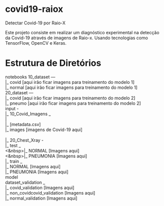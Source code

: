 # covid19-raiox
Detectar Covid-19 por Raio-X

Este projeto consiste em realizar um diagnóstico experimental na detecção da Covid-19 através de imagens de Raio-x. Usando tecnologias como TensorFlow, OpenCV e Keras.

# Estrutura de Diretórios
notebooks
10_dataset — 
<br>       |_ covid  [aqui irão ficar imagens para treinamento do modelo 1]
<br>       |_ normal [aqui irão ficar imagens para treinamento do modelo 1]
<br>
20_dataset — 
<br>       |_ covid  [aqui irão ficar imagens para treinamento do modelo 2]
<br>       |_ pneumo [aqui irão ficar imagens para treinamento do modelo 2]
<br>
input - 
<br>      |_ 10_Covid_Imagens _ 
<br>      |
               <br> |_ [metadata.csv]
               <br> |_ images [imagens de Covid-19 aqui]
      <br>
               <br> |_ 20_Chest_Xray -
                      <br>|_ test _
                               <br><&nbsp>|_ NORMAL    [Imagens aqui]
                               <br><&nbsp>|_ PNEUMONIA [Imagens aqui]
                       <br>|_ train _
                                <br>|_ NORMAL    [Imagens aqui]
                                <br>|_ PNEUMONIA [Imagens aqui]
<br>model
<br>dataset_validation _
                   <br>|_ covid_validation          [Imagens aqui]
                   <br>|_ non_covidcovid_validation [Imagens aqui]
                   <br>|_ normal_validation         [Imagens aqui]
